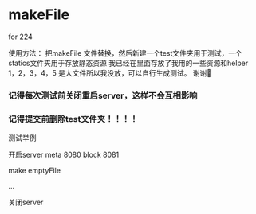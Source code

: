 # makeFile
for 224

使用方法：
把makeFile 文件替换，然后新建一个test文件夹用于测试，一个statics文件夹用于存放静态资源
我已经在里面存放了我用的一些资源和helper
1，2，3，4，5 是大文件所以我没放，可以自行生成测试。
谢谢🙏


### 记得每次测试前关闭重启server，这样不会互相影响
### 记得提交前删除test文件夹！！！！
测试举例

开启server meta 8080 block 8081

make emptyFile

...

关闭server
